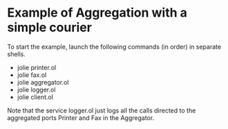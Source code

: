 # Example of Aggregation with a simple courier

To start the example, launch the following commands (in order) in separate shells.

- jolie printer.ol
- jolie fax.ol
- jolie aggregator.ol
- jolie logger.ol
- jolie client.ol

Note that the service logger.ol just logs all the calls directed to the aggregated ports Printer and Fax
in the Aggregator.
